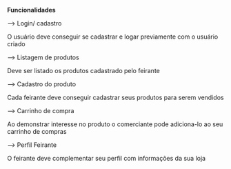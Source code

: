 **Funcionalidades**

--> Login/ cadastro
  
  O usuário deve conseguir se cadastrar e logar previamente com o usuário criado
  
--> Listagem de produtos 
  
  Deve ser listado os produtos cadastrado pelo feirante
  
--> Cadastro do produto 
  
  Cada feirante deve conseguir cadastrar seus produtos para serem vendidos 
  
--> Carrinho de compra
  
  Ao demonstrar interesse no produto o comerciante pode adiciona-lo ao seu carrinho de compras

--> Perfil Feirante
  
  O feirante deve complementar seu perfil com informações da sua loja

